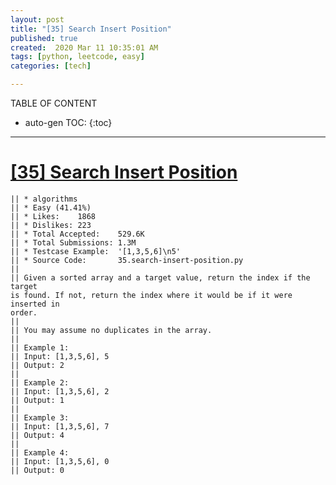 ```yaml
---
layout: post
title: "[35] Search Insert Position"
published: true
created:  2020 Mar 11 10:35:01 AM
tags: [python, leetcode, easy]
categories: [tech]

---
```


TABLE OF CONTENT

* auto-gen TOC:
{:toc}

- - -

# [[35] Search Insert Position](https://leetcode.com/problems/search-insert-position/description/)

    || * algorithms
    || * Easy (41.41%)
    || * Likes:    1868
    || * Dislikes: 223
    || * Total Accepted:    529.6K
    || * Total Submissions: 1.3M
    || * Testcase Example:  '[1,3,5,6]\n5'
    || * Source Code:       35.search-insert-position.py
    || 
    || Given a sorted array and a target value, return the index if the target
    is found. If not, return the index where it would be if it were inserted in
    order.
    || 
    || You may assume no duplicates in the array.
    || 
    || Example 1:
    || Input: [1,3,5,6], 5
    || Output: 2
    || 
    || Example 2:
    || Input: [1,3,5,6], 2
    || Output: 1
    || 
    || Example 3:
    || Input: [1,3,5,6], 7
    || Output: 4
    || 
    || Example 4:
    || Input: [1,3,5,6], 0
    || Output: 0
